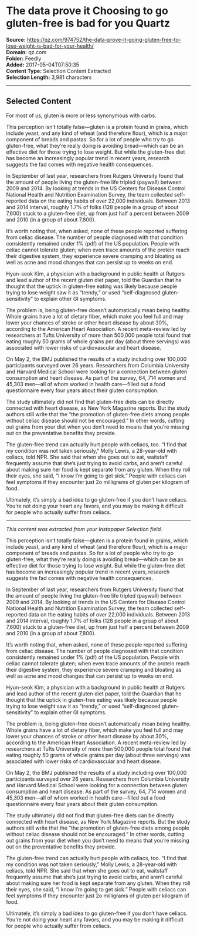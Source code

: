 # The data prove it Choosing to go gluten-free is bad for you Quartz

**Source:** https://qz.com/974752/the-data-prove-it-going-gluten-free-to-lose-weight-is-bad-for-your-health/  
**Domain:** qz.com  
**Folder:** Feedly  
**Added:** 2017-05-04T07:50:35  
**Content Type:** Selection Content Extracted  
**Selection Length:** 3,981 characters  


---

## Selected Content

For most of us, gluten is more or less synonymous with carbs.

This perception isn’t totally false—gluten is a protein found in grains, which include yeast, and any kind of wheat (and therefore flour), which is a major component of breads and pastas. So for a lot of people who try to go gluten-free, what they’re really doing is avoiding bread—which can be an effective diet for those trying to lose weight. But while the gluten-free diet has become an increasingly popular trend in recent years, research suggests the fad comes with negative health consequences.

In September of last year, researchers from Rutgers University found that the amount of people living the gluten-free life tripled (paywall) between 2009 and 2014. By looking at trends in the US Centers for Disease Control National Health and Nutrition Examination Survey, the team collected self-reported data on the eating habits of over 22,000 individuals. Between 2013 and 2014 interval, roughly 1.7% of folks (128 people in a group of about 7,600) stuck to a gluten-free diet, up from just half a percent between 2009 and 2010 (in a group of about 7,800).

It’s worth noting that, when asked, none of these people reported suffering from celiac disease. The number of people diagnosed with that condition consistently remained under 1% (pdf) of the US population. People with celiac cannot tolerate gluten; when even trace amounts of the protein reach their digestive system, they experience severe cramping and bloating as well as acne and mood changes that can persist up to weeks on end.

Hyun-seok Kim, a physician with a background in public health at Rutgers and lead author of the recent gluten diet paper, told the Guardian that he thought that the uptick in gluten-free eating was likely because people trying to lose weight saw it as “trendy,” or used “self-diagnosed gluten-sensitivity” to explain other GI symptoms.

The problem is, being gluten-free doesn’t automatically mean being healthy. Whole grains have a lot of dietary fiber, which make you feel full and may lower your chances of stroke or other heart disease by about 30%, according to the American Heart Association. A recent meta-review led by researchers at Tufts University of more than 500,000 people total found that eating roughly 50 grams of whole grains per day (about three servings) was associated with lower risks of cardiovascular and heart disease.

On May 2, the BMJ published the results of a study including over 100,000 participants surveyed over 26 years. Researchers from Columbia University and Harvard Medical School were looking for a connection between gluten consumption and heart disease. As part of the survey, 64, 714 women and 45,303 men—all of whom worked in health care—filled out a food questionnaire every four years about their gluten consumption.

The study ultimately did not find that gluten-free diets can be directly connected with heart disease, as New York Magazine reports. But the study authors still write that the “the promotion of gluten-free diets among people without celiac disease should not be encouraged.” In other words, cutting out grains from your diet when you don’t need to means that you’re missing out on the preventative benefits they provide.

The gluten-free trend can actually hurt people with celiacs, too. “I find that my condition was not taken seriously,” Molly Lewis, a 28-year-old with celiacs, told NPR. She said that when she goes out to eat, waitstaff frequently assume that she’s just trying to avoid carbs, and aren’t careful about making sure her food is kept separate from any gluten. When they roll their eyes, she said, “I know I’m going to get sick.” People with celiacs can feel symptoms if they encounter just 2o milligrams of gluten per kilogram of food.

Ultimately, it’s simply a bad idea to go gluten-free if you don’t have celiacs. You’re not doing your heart any favors, and you may be making it difficult for people who actually suffer from celiacs.

---

*This content was extracted from your Instapaper Selection field.*

This perception isn’t totally false—gluten is a protein found in grains, which include yeast, and any kind of wheat (and therefore flour), which is a major component of breads and pastas. So for a lot of people who try to go gluten-free, what they’re really doing is avoiding bread—which can be an effective diet for those trying to lose weight. But while the gluten-free diet has become an increasingly popular trend in recent years, research suggests the fad comes with negative health consequences.

In September of last year, researchers from Rutgers University found that the amount of people living the gluten-free life tripled (paywall) between 2009 and 2014. By looking at trends in the US Centers for Disease Control National Health and Nutrition Examination Survey, the team collected self-reported data on the eating habits of over 22,000 individuals. Between 2013 and 2014 interval, roughly 1.7% of folks (128 people in a group of about 7,600) stuck to a gluten-free diet, up from just half a percent between 2009 and 2010 (in a group of about 7,800).

It’s worth noting that, when asked, none of these people reported suffering from celiac disease. The number of people diagnosed with that condition consistently remained under 1% (pdf) of the US population. People with celiac cannot tolerate gluten; when even trace amounts of the protein reach their digestive system, they experience severe cramping and bloating as well as acne and mood changes that can persist up to weeks on end.

Hyun-seok Kim, a physician with a background in public health at Rutgers and lead author of the recent gluten diet paper, told the Guardian that he thought that the uptick in gluten-free eating was likely because people trying to lose weight saw it as “trendy,” or used “self-diagnosed gluten-sensitivity” to explain other GI symptoms.

The problem is, being gluten-free doesn’t automatically mean being healthy. Whole grains have a lot of dietary fiber, which make you feel full and may lower your chances of stroke or other heart disease by about 30%, according to the American Heart Association. A recent meta-review led by researchers at Tufts University of more than 500,000 people total found that eating roughly 50 grams of whole grains per day (about three servings) was associated with lower risks of cardiovascular and heart disease.

On May 2, the BMJ published the results of a study including over 100,000 participants surveyed over 26 years. Researchers from Columbia University and Harvard Medical School were looking for a connection between gluten consumption and heart disease. As part of the survey, 64, 714 women and 45,303 men—all of whom worked in health care—filled out a food questionnaire every four years about their gluten consumption.

The study ultimately did not find that gluten-free diets can be directly connected with heart disease, as New York Magazine reports. But the study authors still write that the “the promotion of gluten-free diets among people without celiac disease should not be encouraged.” In other words, cutting out grains from your diet when you don’t need to means that you’re missing out on the preventative benefits they provide.

The gluten-free trend can actually hurt people with celiacs, too. “I find that my condition was not taken seriously,” Molly Lewis, a 28-year-old with celiacs, told NPR. She said that when she goes out to eat, waitstaff frequently assume that she’s just trying to avoid carbs, and aren’t careful about making sure her food is kept separate from any gluten. When they roll their eyes, she said, “I know I’m going to get sick.” People with celiacs can feel symptoms if they encounter just 2o milligrams of gluten per kilogram of food.

Ultimately, it’s simply a bad idea to go gluten-free if you don’t have celiacs. You’re not doing your heart any favors, and you may be making it difficult for people who actually suffer from celiacs.
